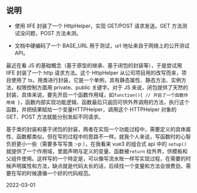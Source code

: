 ## 说明 

- 使用 IIFE 封装了一个 HttpHelper，实现 GET/POST 请求发送。GET 方法测试没问题，POST 方法未测。

- 文档中硬编码了一个 BASE_URL 用于测试，url 地址来自于网络上的公开测试 API。

最近在看 JS 的基础概念（基于原型的继承、基于闭包的封装等），于是尝试用 IIFE 封装了一个 http 请求方法。这个 HttpHelper 从公司项目用的改写而来，项目使用了 ts，用类进行封装，它是一个单例，具有静态属性、静态方法、实例方法，权限控制方面用 private、public 关键字。对于 JS 来说，闭包提供了天然的封装，具体来说，要先开启一个函数作用域，如`function(){ // 开启了一个函数作用域 }`，函数内部实现功能逻辑，函数最后只返回可供外界调用的方法，执行这个函数，并把结果赋给一个变量HTTPHelper，调用这个 HTTPHelper 对象的 GET、POST 方法就能分别发起不同请求。

基于类的封装和基于闭包的封装，两者在实现一个功能过程中，需要定义的具体属性、函数都类似，但在写的过程中的思路不一样。就我个人来说，写函数时的心智负担更小一些（需要多写写类 :-p ），在我看来 vue3 的组合式 api 中的 `setup()` 就提供了一个作用域，里面声明与定义的变量、函数被`return` 给外界，供模板和父组件使用。这样写的一个特定是，可以像写流水账一样写实现过程，在需要的时候声明属性和方法，缺点就是代码太长的话，后续找一个变量和方法会很费劲，需要在写的时候遵循一个好的代码规范。

2022-03-01
